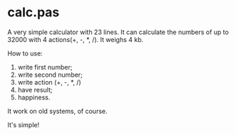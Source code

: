 calc.pas
========

A very simple calculator with 23 lines. It can calculate the numbers of up to 32000 with 4 actions(+, -, *, /). It weighs 4 kb.

How to use:
<ol>
  <li>write first number;</li>
  <li>write second number;</li>
  <li>write action (+, -, *, /)</li>
  <li>have result;</li>
  <li>happiness.</li>
</ol>

It work on old systems, of course.

It's simple!

